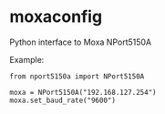 # moxaconfig

Python interface to Moxa NPort5150A

Example:
```
from nport5150a import NPort5150A

moxa = NPort5150A("192.168.127.254")
moxa.set_baud_rate("9600")
```
